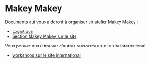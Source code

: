 # Makey Makey 

Documents qui vous aideront à organiser un atelier Makey Makey :

- [Logistique](logistique_makey_makey.html)
- [Section Makey Makey sur le site](http://www.devoxx4kids.org/france/ateliers/makey-makey/)


Vous pouvez aussi trouver d'autres ressources sur le site international 

- [workshops sur le site international](https://github.com/devoxx4kids/materials/tree/master/workshops)




